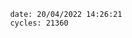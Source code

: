 

                date: 20/04/2022 14:26:21
                cycles: 21360

                         